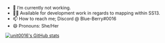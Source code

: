 - 🔭 I’m currently not working.
- 👩‍💻 Available for development work in regards to mapping within SS13.
- 📫 How to reach me; Discord @ Blue-Berry#0016
- 😄 Pronouns: She/Her

[![unit0016's GitHub stats](https://github-readme-stats.vercel.app/api?username=unit0016)](https://github.com/anuraghazra/github-readme-stats)
